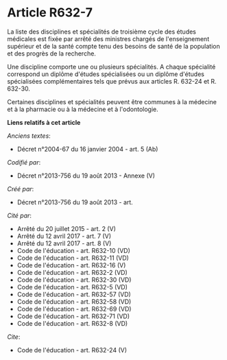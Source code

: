 # Article R632-7

La liste des disciplines et spécialités de troisième cycle des études médicales est fixée par arrêté des ministres chargés de
l'enseignement supérieur et de la santé compte tenu des besoins de santé de la population et des progrès de la recherche. 

Une discipline comporte une ou plusieurs spécialités. A chaque spécialité correspond un diplôme d'études spécialisées ou un
diplôme d'études spécialisées complémentaires tels que prévus aux articles R. 632-24 et R. 632-30. 

Certaines disciplines et spécialités peuvent être communes à la médecine et à la pharmacie ou à la médecine et à
l'odontologie.

**Liens relatifs à cet article**

_Anciens textes_:

  - Décret n°2004-67 du 16 janvier 2004 - art. 5 (Ab)

_Codifié par_:

  - Décret n°2013-756 du 19 août 2013 -  Annexe (V)

_Créé par_:

  - Décret n°2013-756 du 19 août 2013 - art.

_Cité par_:

  - Arrêté du 20 juillet 2015 - art. 2 (V)
  - Arrêté du 12 avril 2017 - art. 7 (V)
  - Arrêté du 12 avril 2017 - art. 8 (V)
  - Code de l'éducation - art. R632-10 (VD)
  - Code de l'éducation - art. R632-11 (VD)
  - Code de l'éducation - art. R632-16 (V)
  - Code de l'éducation - art. R632-2 (VD)
  - Code de l'éducation - art. R632-30 (VD)
  - Code de l'éducation - art. R632-5 (VD)
  - Code de l'éducation - art. R632-57 (VD)
  - Code de l'éducation - art. R632-58 (VD)
  - Code de l'éducation - art. R632-69 (VD)
  - Code de l'éducation - art. R632-71 (VD)
  - Code de l'éducation - art. R632-8 (VD)

_Cite_:

  - Code de l'éducation - art. R632-24 (V)
